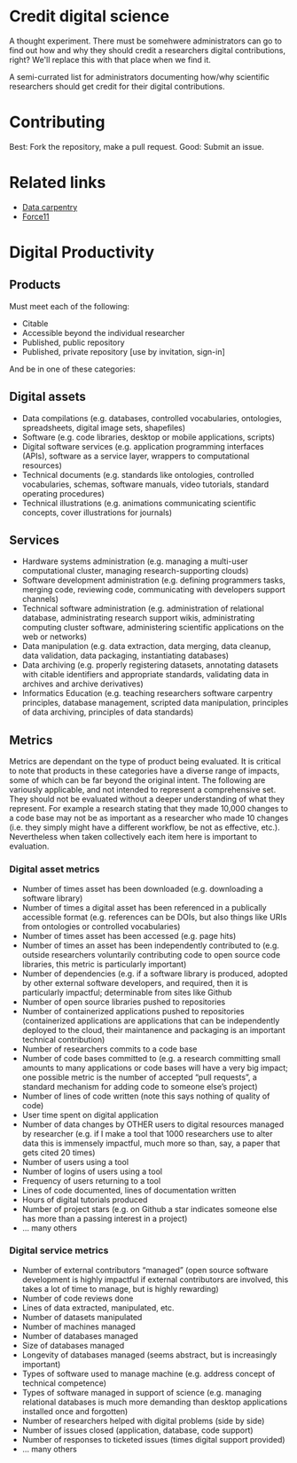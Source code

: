 # Credit digital science

A thought experiment. There must be somehwere administrators can go to find out how and why they should credit a researchers digital contributions, right?  We'll replace this with that place when we find it.

 A semi-currated list for administrators documenting how/why scientific researchers should get credit for their digital contributions.

# Contributing

Best: Fork the repository, make a pull request. Good: Submit an issue.

# Related links

* [Data carpentry](http://www.datacarpentry.org/)
* [Force11](https://www.force11.org/)

# Digital Productivity

## Products

Must meet each of the following:

* Citable
* Accessible beyond the individual researcher
* Published, public repository
* Published, private repository [use by invitation, sign-in]

And be in one of these categories:

## Digital assets
* Data compilations (e.g. databases, controlled vocabularies, ontologies, spreadsheets, digital image sets, shapefiles)
* Software (e.g. code libraries, desktop or mobile applications, scripts)
* Digital software services (e.g. application programming interfaces (APIs), software as a service layer, wrappers to computational resources)
* Technical documents (e.g. standards like ontologies, controlled vocabularies, schemas, software manuals, video tutorials, standard operating procedures)
* Technical illustrations (e.g. animations communicating scientific concepts, cover illustrations for journals)

## Services
* Hardware systems administration (e.g. managing a multi-user computational cluster, managing research-supporting clouds)
* Software development administration (e.g. defining programmers tasks, merging code, reviewing code, communicating with developers support channels)
* Technical software administration (e.g. administration of relational database, administrating research support wikis, administrating computing cluster software, administering scientific applications on the web or networks)
* Data manipulation (e.g. data extraction, data merging, data cleanup, data validation, data packaging, instantiating databases)
* Data archiving (e.g. properly registering datasets, annotating datasets with citable identifiers and appropriate standards, validating data in archives and archive derivatives)
* Informatics Education (e.g. teaching researchers software carpentry principles, database management, scripted data manipulation, principles of data archiving, principles of data standards)

## Metrics

Metrics are dependant on the type of product being evaluated.  It is critical to note that products in these categories have a diverse range of impacts, some of which can be far beyond the original intent.  The following are variously applicable, and not intended to represent a comprehensive set.  They should not be evaluated without a deeper understanding of what they represent.  For example a research stating that they made 10,000 changes to a code base may not be as important as a researcher who made 10 changes (i.e. they simply might have a different workflow, be not as effective, etc.).  Nevertheless when taken collectively each item here is important to evaluation.

### Digital asset metrics
* Number of times asset has been downloaded (e.g. downloading a software library)
* Number of times a digital asset has been referenced in a publically accessible format (e.g. references can be DOIs, but also things like URIs from ontologies or controlled vocabularies)
* Number of times asset has been accessed (e.g. page hits)
* Number of times an asset has been independently contributed to (e.g. outside researchers voluntarily contributing code to open source code libraries, this metric is particularly important)
* Number of dependencies (e.g. if a software library is produced, adopted by other external software developers, and required, then it is particularly impactful; determinable from sites like Github
* Number of open source libraries pushed to repositories
* Number of containerized applications pushed to repositories (containerized applications are applications that can be independently deployed to the cloud, their maintanence and packaging is an important technical contribution)
* Number of researchers commits to a code base
* Number of code bases committed to (e.g. a research committing small amounts to many applications or code bases will have a very big impact; one possible metric is the number of accepted “pull requests”, a standard mechanism for adding code to someone else’s project)
* Number of lines of code written (note this says nothing of quality of code)
* User time spent on digital application
* Number of data changes by OTHER users to digital resources managed by researcher (e.g. if I make a tool that 1000 researchers use to alter data this is immensely impactful, much more so than, say, a paper that gets cited 20 times)
* Number of users using a tool
* Number of logins of users using a tool
* Frequency of users returning to a tool
* Lines of code documented, lines of documentation written
* Hours of digital tutorials produced
* Number of project stars (e.g. on Github a star indicates someone else has more than a passing interest in a project)
* … many others

### Digital service metrics
* Number of external contributors “managed” (open source software development is highly impactful if external contributors are involved, this takes a lot of time to manage, but is highly rewarding)
* Number of code reviews done
* Lines of data extracted, manipulated, etc.
* Number of datasets manipulated
* Number of machines managed
* Number of databases managed
* Size of databases managed
* Longevity of databases managed (seems abstract, but is increasingly important)
* Types of software used to manage machine (e.g. address concept of technical competence)
* Types of software managed in support of science (e.g. managing relational databases is much more demanding than desktop applications installed once and forgotten)
* Number of researchers helped with digital problems (side by side)
* Number of issues closed (application, database, code support)
* Number of responses to ticketed issues (times digital support provided)
* … many others



